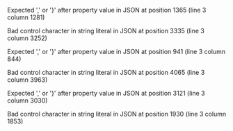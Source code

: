 Expected ',' or '}' after property value in JSON at position 1365 (line 3 column 1281)

Bad control character in string literal in JSON at position 3335 (line 3 column 3252)

Expected ',' or '}' after property value in JSON at position 941 (line 3 column 844)

Bad control character in string literal in JSON at position 4065 (line 3 column 3963)

Expected ',' or '}' after property value in JSON at position 3121 (line 3 column 3030)

Bad control character in string literal in JSON at position 1930 (line 3 column 1853)